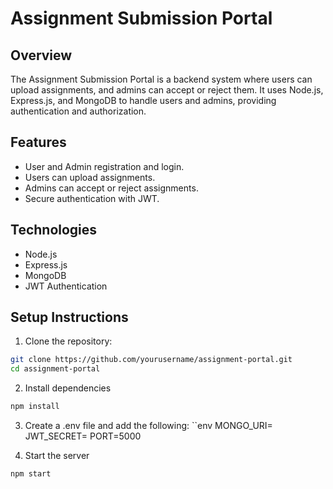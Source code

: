 # Assignment Submission Portal

## Overview

The Assignment Submission Portal is a backend system where users can upload assignments, and admins can accept or reject them. It uses Node.js, Express.js, and MongoDB to handle users and admins, providing authentication and authorization.

## Features

- User and Admin registration and login.
- Users can upload assignments.
- Admins can accept or reject assignments.
- Secure authentication with JWT.

## Technologies

- Node.js
- Express.js
- MongoDB
- JWT Authentication

## Setup Instructions

1. Clone the repository:

```bash
git clone https://github.com/yourusername/assignment-portal.git
cd assignment-portal
```
2. Install dependencies
```bash
npm install
```
3. Create a .env file and add the following:
``env
MONGO_URI=<your-mongodb-connection-string>
JWT_SECRET=<your-secret-key>
PORT=5000

4. Start the server
```bash
npm start
``` 